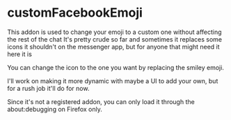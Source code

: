 # customFacebookEmoji

This addon is used to change your emoji to a custom one without affecting the rest of the chat
It's pretty crude so far and sometimes it replaces some icons it shouldn't on the messenger app, but for anyone that might need it here it is

You can change the icon to the one you want by replacing the smiley emoji.

I'll work on making it more dynamic with maybe a UI to add your own, but for a rush job it'll do for now.

Since it's not a registered addon, you can only load it through the about:debugging on Firefox only.
